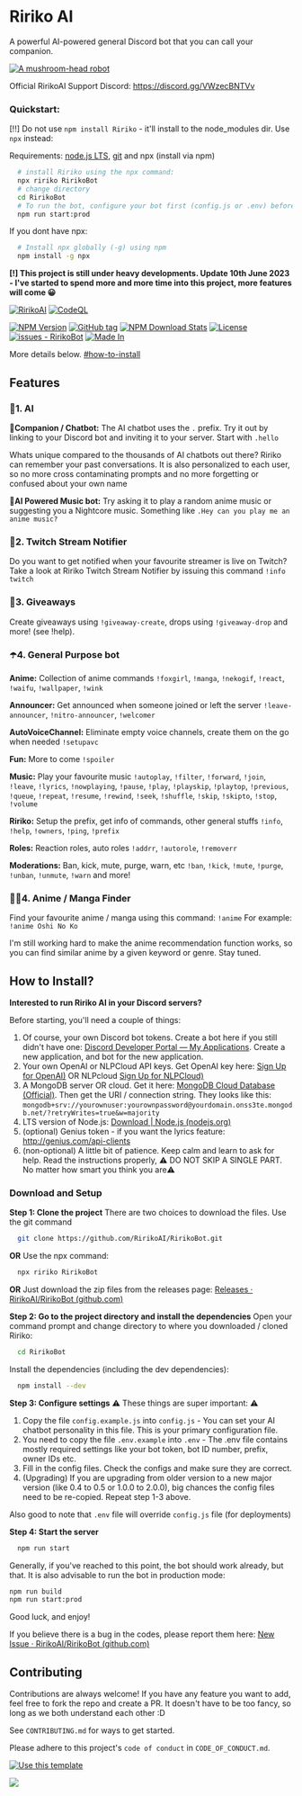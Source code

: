
# Ririko AI
A powerful AI-powered general Discord bot that you can call your companion.

[![A mushroom-head robot](https://i.imgur.com/85Z84vf.png 'Codey the Codecademy mascot')](https://discord.gg/VWzecBNTVv)

Official RirikoAI Support Discord: https://discord.gg/VWzecBNTVv

### Quickstart:
[!!] Do not use `npm install Ririko` - it'll install to the node_modules dir. Use `npx` instead:

Requirements: [node.js LTS](https://nodejs.org/en/download), [git](https://git-scm.com/download/win) and npx (install via npm)
```bash
  # install Ririko using the npx command:
  npx ririko RirikoBot 
  # change directory
  cd RirikoBot
  # To run the bot, configure your bot first (config.js or .env) before running this:
  npm run start:prod
```

If you dont have npx:

```bash
  # Install npx globally (-g) using npm
  npm install -g npx
```

**[!] This project is still under heavy developments. Update 10th June 2023 - I've started to spend more and more time into this project, more features will come 😀**

[![RirikoAI](https://circleci.com/gh/RirikoAI/RirikoBot.svg?style=svg)](https://app.circleci.com/pipelines/github/RirikoAI/RirikoBot?branch=master)
[![CodeQL](https://github.com/RirikoAI/RirikoBot/workflows/CodeQL/badge.svg)](https://github.com/RirikoAI/RirikoBot/actions?query=workflow%3ACodeQL)

[![NPM Version](https://badge.fury.io/js/ririko.svg)](https://npmjs.org/package/ririko)
[![GitHub tag](https://img.shields.io/github/tag/RirikoAI/RirikoBot?include_prereleases=&sort=semver&color=blue)](https://github.com/RirikoAI/RirikoBot/releases/)
[![NPM Download Stats](https://img.shields.io/npm/dw/ririko)](https://www.npmjs.com/package/ririko)
[![License](https://img.shields.io/badge/License-MIT-blue)](#license)
[![issues - RirikoBot](https://img.shields.io/github/issues/RirikoAI/RirikoBot)](https://github.com/RirikoAI/RirikoBot/issues)
[![Made In](https://img.shields.io/badge/made%20in-Malaysia-red.svg)](https://www.google.com/search?q=malaysia) 

More details below. [#how-to-install](#how-to-install)

## Features
### 🤖1. AI
**💬Companion / Chatbot:**
The AI chatbot uses the `.` prefix. Try it out by linking to your Discord bot and inviting it to your server. Start with `.hello`

Whats unique compared to the thousands of AI chatbots out there? 
Ririko can remember your past conversations. It is also personalized to each user, so no more cross contaminating prompts and no more forgetting or confused about your own name

**🎵AI Powered Music bot:**
Try asking it to play a random anime music or suggesting you a Nightcore music. Something like `.Hey can you play me an anime music?`

### 🎥2. Twitch Stream Notifier
Do you want to get notified when your favourite streamer is live on Twitch? Take a look at Ririko Twitch Stream Notifier by issuing this command `!info twitch`

### 🎉3. Giveaways 
Create giveaways using `!giveaway-create`, drops using `!giveaway-drop` and more! (see !help).

### ☂️4. General Purpose bot
**Anime:** Collection of anime commands
 `!foxgirl`, `!manga`, `!nekogif`, `!react`, `!waifu`, `!wallpaper`, `!wink` 

**Announcer:** Get announced when someone joined or left the server
`!leave-announcer`, `!nitro-announcer`, `!welcomer`  

**AutoVoiceChannel:** Eliminate empty voice channels, create them on the go when needed
 `!setupavc`  

**Fun:** More to come
`!spoiler`  

**Music:** Play your favourite music
 `!autoplay`, `!filter`, `!forward`, `!join`, `!leave`, `!lyrics`, `!nowplaying`, `!pause`, `!play`, `!playskip`, `!playtop`, `!previous`, `!queue`, `!repeat`, `!resume`, `!rewind`, `!seek`, `!shuffle`, `!skip`, `!skipto`, `!stop`, `!volume`  

**Ririko:** Setup the prefix, get info of commands, other general stuffs
 `!info`, `!help`, `!owners`, `!ping`, `!prefix`  

**Roles:** Reaction roles, auto roles
`!addrr`, `!autorole`, `!removerr`

**Moderations:** Ban, kick, mute, purge, warn, etc
`!ban`, `!kick`, `!mute`, `!purge`, `!unban`, `!unmute`, `!warn` and more!

### 🥷🏻4. Anime / Manga Finder
Find your favourite anime / manga using this command: `!anime` 
For example: `!anime Oshi No Ko`

I'm still working hard to make the anime recommendation function works, so you can find similar anime by a given keyword or genre. Stay tuned.

## How to Install?

**Interested to run Ririko AI in your Discord servers?**

Before starting, you'll need a couple of things:
1. Of course, your own Discord bot tokens. Create a bot here if you still didn't have one: [Discord Developer Portal — My Applications](https://discord.com/developers/applications). Create a new application, and bot for the new application. 
2. Your own OpenAI or NLPCloud API keys. Get OpenAI key here: [Sign Up for OpenAI)](https://platform.openai.com/signup?launch) OR NLPcloud [Sign Up for NLPCloud)](https://nlpcloud.com/home/register)
3. A MongoDB server OR cloud. Get it here: [MongoDB Cloud Database (Official)](https://www.mongodb.com/free-cloud-database).  Then get the URI / connection string. They looks like this: `mongodb+srv://yourownuser:yourownpassword@yourdomain.onss3te.mongodb.net/?retryWrites=true&w=majority`
4. LTS version of Node.js: [Download | Node.js (nodejs.org)](https://nodejs.org/en/download)
5. (optional) Genius token - if you want the lyrics feature: http://genius.com/api-clients
6. (non-optional) A little bit of patience. Keep calm and learn to ask for help. Read the instructions properly, ⚠️ DO NOT SKIP A SINGLE PART. No matter how smart you think you are⚠️

### Download and Setup
**Step 1: Clone the project**
There are two choices to download the files. Use the git command
```bash
  git clone https://github.com/RirikoAI/RirikoBot.git
```
**OR** 
Use the npx command:
```bash
  npx ririko RirikoBot
```
**OR** Just download the zip files from the releases page: [Releases · RirikoAI/RirikoBot (github.com)](https://github.com/RirikoAI/RirikoBot/releases)

**Step 2: Go to the project directory and install the dependencies**
Open your command prompt and change directory to where you downloaded / cloned Ririko:
```bash
  cd RirikoBot
```
Install the dependencies (including the dev dependencies):

```bash
  npm install --dev
```

**Step 3: Configure settings**
⚠️ These things are super important: ⚠️
1. Copy the file `config.example.js` into `config.js` - You can set your AI chatbot personality in this file. This is your primary configuration file.
2. You need to copy the file `.env.example`  into `.env`  - The .env file contains mostly required settings like your bot token, bot ID number, prefix, owner IDs etc.
3. Fill in the config files. Check the configs and make sure they are correct.
4. (Upgrading) If you are upgrading from older version to a new major version (like 0.4 to 0.5 or 1.0.0 to 2.0.0), big chances the config files need to be re-copied. Repeat step 1-3 above.

Also good to note that `.env` file will override `config.js` file (for deployments)

**Step 4: Start the server**
```bash
  npm run start
```
Generally, if you've reached to this point, the bot should work already, but that. It is also advisable to run the bot in production mode:
```bash
npm run build
npm run start:prod
```
Good luck, and enjoy!

If you believe there is a bug in the codes, please report them here: [New Issue · RirikoAI/RirikoBot (github.com)](https://github.com/RirikoAI/RirikoBot/issues/new/choose)

## Contributing

Contributions are always welcome! If you have any feature you want to add, feel free to fork the repo and create a PR. It doesn't have to be too fancy, so long as we both understand each other :D

See `CONTRIBUTING.md` for ways to get started.

Please adhere to this project's `code of conduct` in `CODE_OF_CONDUCT.md`.

[![Use this template](https://img.shields.io/badge/Generate-Use_this_template-2ea44f?style=for-the-badge)](https://github.com/RirikoAI/RirikoBot/generate) 

<img src="https://api.visitorbadge.io/api/VisitorHit?user=RirikoAI&repo=RirikoBot&countColor=%237B1E7A" />
